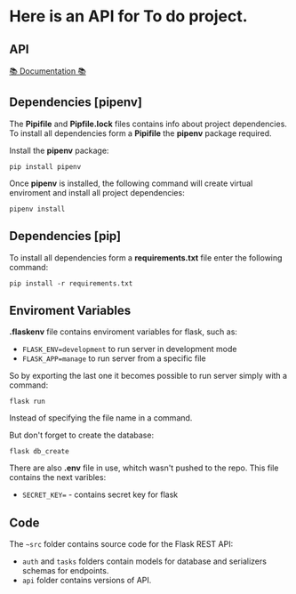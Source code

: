 <h1>Here is an API for To do project.</h1></p></p>


## API

[📚 Documentation 📚](https://documenter.getpostman.com/view/22115905/UzdzTk6e)


## Dependencies [pipenv]

The __Pipifile__ and __Pipfile.lock__ files contains info about project dependencies.
To install all dependencies form a __Pipifile__ the __pipenv__ package required.

Install the __pipenv__ package:
```
pip install pipenv
```

Once __pipenv__ is installed, 
the following command will create virtual enviroment and install all project dependencies:
```
pipenv install
```


## Dependencies [pip]

To install all dependencies form a __requirements.txt__ file enter the following command:
```
pip install -r requirements.txt
```


## Enviroment Variables

__.flaskenv__ file contains enviroment variables for flask, such as:
* `FLASK_ENV=development` to run server in development mode 
* `FLASK_APP=manage` to run server from a specific file

So by exporting the last one it becomes possible to run server simply with a command:
```
flask run
```
Instead of specifying the file name in a command.

But don't forget to create the database:
```
flask db_create
```


There are also __.env__ file in use, whitch wasn't pushed to the repo.
This file contains the next varibles:
* `SECRET_KEY=` - contains secret key for flask


## Code

The `~src` folder contains source code for the Flask REST API:
* `auth` and `tasks` folders contain models for database and serializers schemas for endpoints.
* `api` folder contains versions of API.

